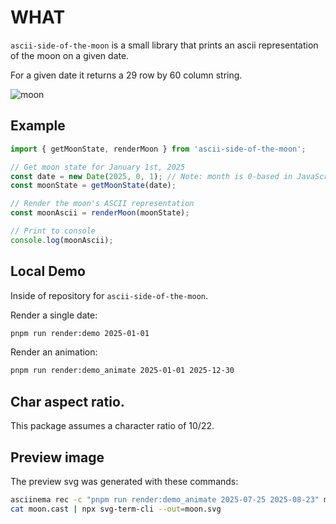 # WHAT

`ascii-side-of-the-moon` is a small library that prints an ascii representation of the moon on a given date.

For a given date it returns a 29 row by 60 column string.

![moon](https://github.com/user-attachments/assets/0baf4510-12cb-49db-a816-785334ba52ef)


## Example

```js
import { getMoonState, renderMoon } from 'ascii-side-of-the-moon';

// Get moon state for January 1st, 2025
const date = new Date(2025, 0, 1); // Note: month is 0-based in JavaScript
const moonState = getMoonState(date);

// Render the moon's ASCII representation
const moonAscii = renderMoon(moonState);

// Print to console
console.log(moonAscii);
```

## Local Demo
Inside of repository for `ascii-side-of-the-moon`.

Render a single date:
```sh
pnpm run render:demo 2025-01-01
```

Render an animation:
```sh
pnpm run render:demo_animate 2025-01-01 2025-12-30
```

## Char aspect ratio.
This package assumes a character ratio of 10/22.


## Preview image
The preview svg was generated with these commands:
```sh
asciinema rec -c "pnpm run render:demo_animate 2025-07-25 2025-08-23" moon.cast
cat moon.cast | npx svg-term-cli --out=moon.svg
```